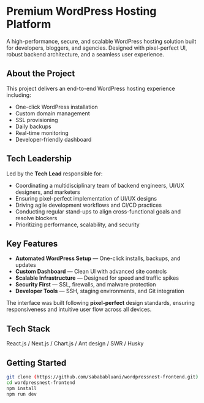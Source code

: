# Premium WordPress Hosting Platform

A high-performance, secure, and scalable WordPress hosting solution built for developers, bloggers, and agencies. Designed with pixel-perfect UI, robust backend architecture, and a seamless user experience.

## About the Project

This project delivers an end-to-end WordPress hosting experience including:
- One-click WordPress installation
- Custom domain management
- SSL provisioning
- Daily backups
- Real-time monitoring
- Developer-friendly dashboard

## Tech Leadership

Led by the **Tech Lead** responsible for:
- Coordinating a multidisciplinary team of backend engineers, UI/UX designers, and marketers
- Ensuring pixel-perfect implementation of UI/UX designs
- Driving agile development workflows and CI/CD practices
- Conducting regular stand-ups to align cross-functional goals and resolve blockers
- Prioritizing performance, scalability, and security

## Key Features

- **Automated WordPress Setup** — One-click installs, backups, and updates
- **Custom Dashboard** — Clean UI with advanced site controls
- **Scalable Infrastructure** — Designed for speed and traffic spikes
- **Security First** — SSL, firewalls, and malware protection
- **Developer Tools** — SSH, staging environments, and Git integration

The interface was built following **pixel-perfect** design standards, ensuring responsiveness and intuitive user flow across all devices.

## Tech Stack

React.js / Next.js / Chart.js / Ant design / SWR / Husky 

## Getting Started

```bash
git clone (https://github.com/sabababluani/wordpressnest-frontend.git)
cd wordpressnest-frontend
npm install
npm run dev
